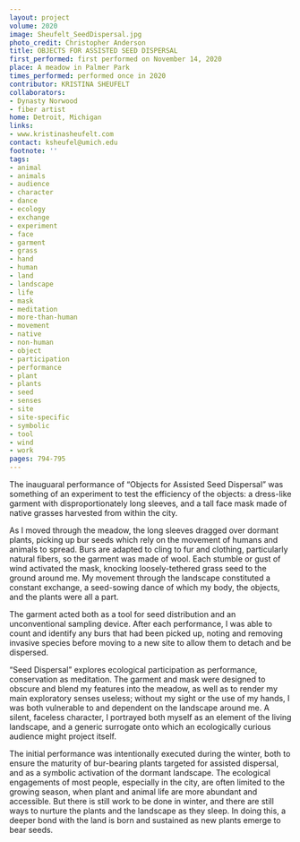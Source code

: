 ```yaml
---
layout: project
volume: 2020
image: Sheufelt_SeedDispersal.jpg
photo_credit: Christopher Anderson
title: OBJECTS FOR ASSISTED SEED DISPERSAL
first_performed: first performed on November 14, 2020
place: A meadow in Palmer Park
times_performed: performed once in 2020
contributor: KRISTINA SHEUFELT
collaborators:
- Dynasty Norwood
- fiber artist
home: Detroit, Michigan
links:
- www.kristinasheufelt.com
contact: ksheufel@umich.edu
footnote: ''
tags:
- animal
- animals
- audience
- character
- dance
- ecology
- exchange
- experiment
- face
- garment
- grass
- hand
- human
- land
- landscape
- life
- mask
- meditation
- more-than-human
- movement
- native
- non-human
- object
- participation
- performance
- plant
- plants
- seed
- senses
- site
- site-specific
- symbolic
- tool
- wind
- work
pages: 794-795
---
```


The inauguaral performance of “Objects for Assisted Seed Dispersal” was something of an experiment to test the efficiency of the objects: a dress-like garment with disproportionately long sleeves, and a tall face mask made of native grasses harvested from within the city. 

As I moved through the meadow, the long sleeves dragged over dormant plants, picking up bur seeds which rely on the movement of humans and animals to spread. Burs are adapted to cling to fur and clothing, particularly natural fibers, so the garment was made of wool. Each stumble or gust of wind activated the mask, knocking loosely-tethered grass seed to the ground around me. My movement through the landscape constituted a constant exchange, a seed-sowing dance of which my body, the objects, and the plants were all a part. 

The garment acted both as a tool for seed distribution and an unconventional sampling device. After each performance, I was able to count and identify any burs that had been picked up, noting and removing invasive species before moving to a new site to allow them to detach and be dispersed. 

“Seed Dispersal” explores ecological participation as performance, conservation as meditation. The garment and mask were designed to obscure and blend my features into the meadow, as well as to render my main exploratory senses useless; without my sight or the use of my hands, I was both vulnerable to and dependent on the landscape around me. A silent, faceless character, I portrayed both myself as an element of the living landscape, and a generic surrogate onto which an ecologically curious audience might project itself. 

The initial performance was intentionally executed during the winter, both to ensure the maturity of bur-bearing plants targeted for assisted dispersal, and as a symbolic activation of the dormant landscape. The ecological engagements of most people, especially in the city, are often limited to the growing season, when plant and animal life are more abundant and accessible. But there is still work to be done in winter, and there are still ways to nurture the plants and the landscape as they sleep. In doing this, a deeper bond with the land is born and sustained as new plants emerge to bear seeds.
